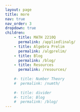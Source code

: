 ```yaml
---
layout: page
title: more
nav: true
nav_order: 3
dropdown: true
children: 
    - title: MATH 2210Q
      permalink: /appliedlinalg/
    - title: Algebra Prelim
      permalink: /algprelim/
    - title: Blog
      permalink: /blog/
    - title: Resources
      permalink: /resources/
      
    #- title: Number Theory
    #  permalink: /numth/
      
    #- title: divider
    #- title: Blog
    #  permalink: /blog/
---
```

